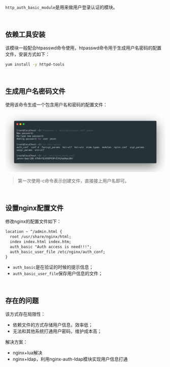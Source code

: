 <br>

`http_auth_basic_module`是用来做用户登录认证的模块。



<br>



## 依赖工具安装

该模块一般配合htpasswd命令使用，htpasswd命令用于生成用户名密码的配置文件，安装方式如下：

```bash
yum install -y httpd-tools
```

<br>



## 生成用户名密码文件

使用该命令生成一个包含用户名和密码的配置文件：

![](./statics/htpass.png)

> 第一次使用-c命令表示创建文件，直接接上用户名即可。

<br>



## 设置nginx配置文件

修改nginx的配置文件如下：

```nginx
location ~ ^/admin.html {
  root /usr/share/nginx/html;
  index index.html index.htm;
  auth_basic "Auth access is need!!!";
  auth_basic_user_file /etc/nginx/auth_conf;
}
```

- `auth_basic`是在验证的时候的提示信息；
- `auth_basic_user_file`保存用户信息的文件；

<br>



## 存在的问题

该方式存在局限性：

- 依赖文件的方式存储用户信息，效率低；
- 无法和其他系统打通用户密码，维护成本高；



解决方案：

- nginx+lua解决
- nginx+ldap，利用nginx-auth-ldap模块实现用户信息打通